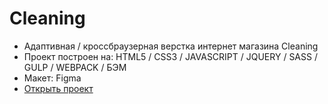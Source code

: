 # Cleaning
- Адаптивная / кроссбраузерная верстка интернет магазина Cleaning
- Проект построен на: HTML5 / CSS3 / JAVASCRIPT / JQUERY / SASS / GULP / WEBPACK / БЭМ
- Макет: Figma
- [Открыть проект](https://mrsergpron.github.io/cleaning/)

